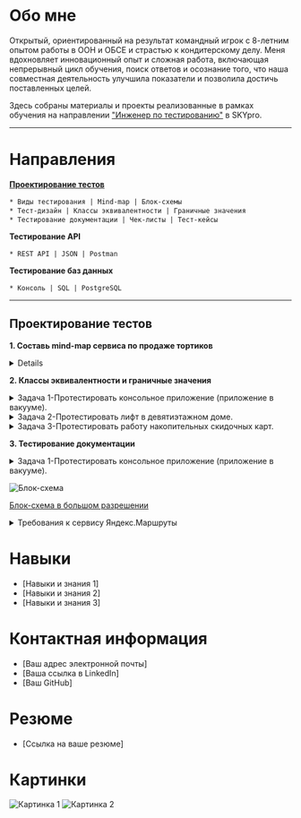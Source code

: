 # Обо мне

Открытый, ориентированный на результат командный игрок с 8-летним опытом работы в ООН и ОБСЕ и страстью к кондитерскому делу. Меня вдохновляет инновационный опыт и сложная работа, включающая непрерывный цикл обучения, поиск ответов и осознание того, что наша совместная деятельность улучшила показатели и позволила достичь поставленных целей.

Здесь собраны материалы и проекты реализованные в рамках обучения на направлении ["Инженер по тестированию"](https://praktikum.yandex.ru/qa-engineer) в SKYpro.


***



# Направления

[**Проектирование тестов**](#test-design)<br>

    * Виды тестирования | Mind-map | Блок-схемы
    * Тест-дизайн | Классы эквивалентности | Граничные значения
    * Тестирование документации | Чек-листы | Тест-кейсы

**Тестирование API**

    * REST API | JSON | Postman

**Тестирование баз данных**

    * Консоль | SQL | PostgreSQL

 
***

  ## <a name="test-design" />Проектирование тестов

**1. Составь mind-map сервиса по продаже тортиков**

<details>
<summary>Mind map сервиса</summary>

![Mind Map](https://github.com/ToktombaevM/ManasT_QA-portfolio/blob/9e5d1be44f6df16e7393e5b5eda308cdcf9a831e/IMG/Mind%20Map.jpg)

[Mind map в большом разрешении на MIRO](https://miro.com/app/board/uXjVMV_dsEQ=/?share_link_id=605007146557)

</details>

**2. Классы эквивалентности и граничные значения**

<details>
<summary>Задача 1-Протестировать консольное приложение (приложение в вакууме).</summary> <br>

  - Приложение на вход принимает три целых числа, интерпретируемых как длины сторон треугольника.
  - На выходе выводит на экран, является ли этот треугольник равнобедренным или равносторонним.
 
 > Что нужно сделать?
  - Составьте низкоуровневый чек-лист. Обязательно предложите конкретные значения тестовых данных.

**РЕШЕНИЕ**  
![TASK 1](https://github.com/ToktombaevM/ManasT_QA-portfolio/blob/8cc525406212ae02ac2c38242f5e1e98ae7af35a/IMG/TASK%201.png)

</details>

<details>
<summary>Задача 2-Протестировать лифт в девятиэтажном доме.</summary> <br>
   
 > Что нужно сделать?
  - Составить высокоуровневый чек-лист.

**РЕШЕНИЕ**  
![TASK 2](https://github.com/ToktombaevM/ManasT_QA-portfolio/blob/af535ce865670662d29930dfd9e36b7c3a8043b5/IMG/TASK%202.png)
</details>

<details>
<summary>Задача 3-Протестировать работу накопительных скидочных карт.</summary> <br>

Автомат принимает накопительные скидочные карты и при своем расчете учитывает количество баллов, по которому начисляет процент скидки:

от 0 до 100 баллов — скидка 1%;
от 100 до 200 баллов — скидка 3%;
от 200 до 500 баллов — скидка 5%;
от 500 баллов — скидка 10%.

 > Что нужно сделать?
  - Составить такой набор тестовых данных для автомата, при котором мы гарантированно будем знать, что в соответствии со своими накопленными баллами покупатель получит верную скидку.

**РЕШЕНИЕ**  
![TASK 3](https://github.com/ToktombaevM/ManasT_QA-portfolio/blob/a2c8c01ce1f208b768d4ce170594de717757919a/IMG/TASK%203.png)
</details>

**3. Тестирование документации**

<details>
<summary>Задача 1-Протестировать консольное приложение (приложение в вакууме).</summary> <br>

  - Приложение на вход принимает три целых числа, интерпретируемых как длины сторон треугольника.
  - На выходе выводит на экран, является ли этот треугольник равнобедренным или равносторонним.
 
 > Что нужно сделать?
  - Составьте низкоуровневый чек-лист. Обязательно предложите конкретные значения тестовых данных.

**РЕШЕНИЕ**  
![TASK 1](https://github.com/ToktombaevM/ManasT_QA-portfolio/blob/8cc525406212ae02ac2c38242f5e1e98ae7af35a/IMG/TASK%201.png)

</details>


![Блок-схема](https://i.ibb.co/CPN6wv2/blockscheme.jpg)

[Блок-схема в большом разрешении](https://i.ibb.co/BndGfjN/blockscheme.jpg)

<details>
<summary>Требования к сервису Яндекс.Маршруты</summary>

</details>

# Навыки

* [Навыки и знания 1]
* [Навыки и знания 2]
* [Навыки и знания 3]

# Контактная информация

* [Ваш адрес электронной почты]
* [Ваша ссылка в LinkedIn]
* [Ваш GitHub]

# Резюме

* [Ссылка на ваше резюме]

# Картинки

![Картинка 1](images/image1.png)
![Картинка 2](images/image2.png)
